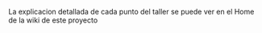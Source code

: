La explicacion detallada de cada punto del taller se puede ver en el Home de la wiki de este proyecto
